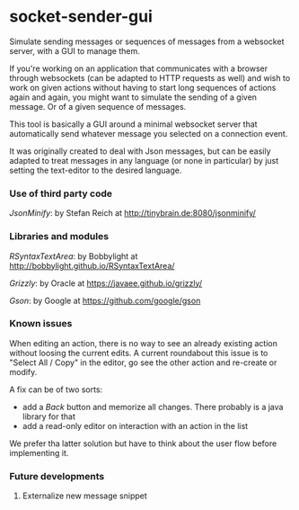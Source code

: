 # socket-sender-gui
Simulate sending messages or sequences of messages from a websocket server, with a GUI to manage them.

If you're working on an application that communicates with a browser through websockets 
(can be adapted to HTTP requests as well) 
and wish to work on given actions without having to start long sequences of actions again and again,
you might want to simulate the sending of a given message.
Or of a given sequence of messages.

This tool is basically a GUI around a minimal websocket server that automatically send whatever message you selected on a connection event.

It was originally created to deal with Json messages, but can be easily adapted to treat messages in any language (or none in particular)
by just setting the text-editor to the desired language.  






### Use of third party code

*JsonMinify*: by Stefan Reich at http://tinybrain.de:8080/jsonminify/

### Libraries and modules

*RSyntaxTextArea*: by Bobbylight at http://bobbylight.github.io/RSyntaxTextArea/

*Grizzly*: by Oracle at https://javaee.github.io/grizzly/

*Gson*: by Google at https://github.com/google/gson

### Known issues

When editing an action, there is no way to see an already existing action without loosing the current edits.
A current roundabout this issue is to "Select All / Copy" in the editor, 
go see the other action and re-create or modify.

A fix can be of two sorts:
- add a _Back_ button and memorize all changes. There probably is a java library for that
- add a read-only editor on interaction with an action in the list

We prefer tha latter solution but have to think about the user flow before implementing it.

### Future developments

1) Externalize new message snippet